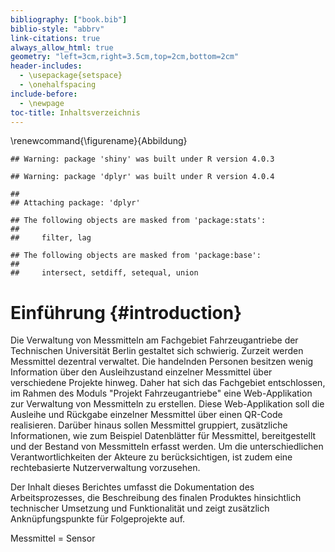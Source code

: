 ```yaml
---
bibliography: ["book.bib"]
biblio-style: "abbrv"
link-citations: true
always_allow_html: true
geometry: "left=3cm,right=3.5cm,top=2cm,bottom=2cm"
header-includes:
  - \usepackage{setspace}
  - \onehalfspacing
include-before:
  - \newpage
toc-title: Inhaltsverzeichnis
---
```


\renewcommand{\figurename}{Abbildung}


```
## Warning: package 'shiny' was built under R version 4.0.3
```

```
## Warning: package 'dplyr' was built under R version 4.0.4
```

```
## 
## Attaching package: 'dplyr'
```

```
## The following objects are masked from 'package:stats':
## 
##     filter, lag
```

```
## The following objects are masked from 'package:base':
## 
##     intersect, setdiff, setequal, union
```

# Einführung {#introduction}

Die Verwaltung von Messmitteln am Fachgebiet Fahrzeugantriebe der Technischen Universität Berlin gestaltet sich schwierig. Zurzeit werden Messmittel dezentral verwaltet. Die handelnden Personen besitzen wenig Information über den Ausleihzustand einzelner Messmittel über verschiedene Projekte hinweg. Daher hat sich das Fachgebiet entschlossen, im Rahmen des Moduls "Projekt Fahrzeugantriebe" eine Web-Applikation zur Verwaltung von Messmitteln zu erstellen. Diese Web-Applikation soll die Ausleihe und Rückgabe einzelner Messmittel über einen QR-Code realisieren. Darüber hinaus sollen Messmittel gruppiert, zusätzliche Informationen, wie zum Beispiel Datenblätter für Messmittel, bereitgestellt und der Bestand von Messmitteln erfasst werden. Um die unterschiedlichen Verantwortlichkeiten der Akteure zu berücksichtigen, ist zudem eine rechtebasierte Nutzerverwaltung vorzusehen.

Der Inhalt dieses Berichtes umfasst die Dokumentation des Arbeitsprozesses, die Beschreibung des finalen Produktes hinsichtlich technischer Umsetzung und Funktionalität und zeigt zusätzlich Anknüpfungspunkte für Folgeprojekte auf.

Messmittel = Sensor
